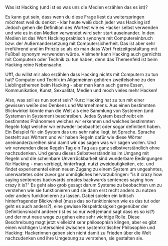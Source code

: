 Was ist Hacking (und ist es was uns die Medien erzählen das es ist)?

Es kann gut sein, dass wenn du diese Frage liest du weiterspringen möchtest weil du denkst - klar heute weiß doch jeder was Hacking ist! Jedoch gehen die Definition des Wortest wie es Hacker selbst verwenden und wie es in den Medien verwendet wird sehr start auseinander. In den Medien ist das Wort Hacking praktisch synonym mit Computereinbruch bzw. der Außernandersetzung mit Computersicherheit. Das ist aber sehr irreführend und im Prinzip so als ob man dass Wort Freizeitgestaltung mit Fußball synonym verwenden würde. Vielmehr kann Hacking auch garnichts mit Computern oder Technik zu tun haben, denn das Themenfeld ist beim Hacking reine Nebensache.

Ufff, du willst mir also erzählen dass Hacking nichts mit Computern zu tun hat?
Computer und Techik im Allgemeinen gehören zweifelsohne zu den Lieblingsthemen beim Hacking - aber man kann auch gerne Essen, Kommunikation, Kunst, Sexualität, Medien und moch vieles mehr Hacken! 

Also, was soll es nun sonst sein?
Kurz: Hacking hat zu tun mit einer gewissen weiße des Denkens und Wahrnehmens. Aus einen bestimmten Blickwinkel könnte man die Welt als eine Sammlung von Systemen (und Systemen in Systemen) beschreiben. Jedes System beschreibt ein bestimmtes Phänonmen welches wir erkennen und welches bestimmten Regeln folgt welcher wir entweder beobachtet oder sogar definitiert haben. Ein Beispiel für ein System das uns sehr nahe liegt, ist Sprache. Sprache besteht aus Wörtern und wir haben Regeln dafür wie diese Wörter aneinanderzureihen sind damit wir das sagen was wir sagen wollen. Und wir verwenden diese Regeln Tag ein Tag aus ganz selbstverständlich ohne nachzudenken. Und genau dieses Selbstverständniss im Umgang mit Regeln und die scheinbare Unverrückbarkeit sind wunderbare Bedingungen für Hacking - man verbiegt, hinterfragt, nutzt zweideutigkeiten, etc. und findet experiementel einen neuen Zugang zu einem System um ungeahntes, unerwartetes oder zuvor gar unmögliches hervorzubringen: "is it crazy how saying sentences backwards creates backwards sentences saying how crazy it is?"
Es geht also grob gesagt darum Systeme zu beobachten um zu verstehen wie sie funktionieren und sie dann erst recht anders zu nutzen oder anders funktionieren zu lassen. Dabei spielen ein kritisch hinterfragender Blickwinkel (muss das so funktionieren wie es das tut oder geht es auch anders?), eine gewisse Respektlosigkeit gegenüber der Definitionsmacht anderer (ist es so nur weil jemand sagt dass es so ist?) und der mut neue wege zu gehen eine sehr wichtige Rolle.
Diese Beschreibung magt jetzt vielleicht sehr philosophish klingen, aber es gibt einen wichtigen Unterschied zwischen systemkritischer Philosophie und Hacking: Hackerinnen geben sich nicht damit zu Frieden über die Welt nachzudenken und ihre Umgebung zu verstehen, sie gestalten sie.

